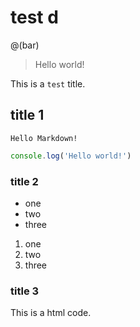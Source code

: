 # test d

@(bar)

> Hello world!

This is a `test` title.

## title 1

```
Hello Markdown!
```

```js
console.log('Hello world!')
```

### title 2

- one
- two
- three

1. one
1. two
1. three


### title 3

<div>This is a html code.</div>
